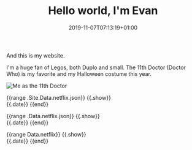 ﻿---
title: "Hello world, I'm Evan"
date: 2019-11-07T07:13:19+01:00
draft: false
tags: ["first post"]
categories: ["evan", "age4", "Halloween"]
---

And this is my website. 

I'm a huge fan of Legos, both Duplo and small. The 11th Doctor (Doctor Who) is my favorite and my Halloween costume this year.

![Me as the 11th Doctor](https://live.staticflickr.com/65535/49013608491_7c2abcb564_b.jpg)

{{range .Site.Data.netflix.json}}
{{.show}}<br>{{.date}}
{{end}}

{{range .Data.netflix.json}}
{{.show}}<br>{{.date}}
{{end}}

{{range Data.netflix}}
{{.show}}<br>{{.date}}
{{end}}
